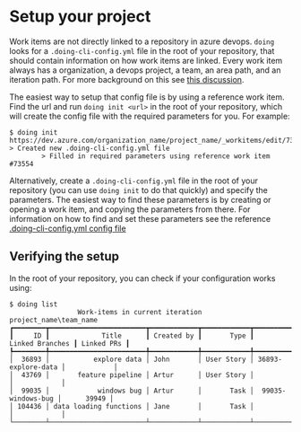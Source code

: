 # Setup your project

Work items are not directly linked to a repository in azure devops. `doing` looks for a `.doing-cli-config.yml` file in the root of your repository, that should contain information on how work items are linked. Every work item always has a organization, a devops project, a team, an area path, and an iteration path. For more background on this see [this discussion](../discussion/oneproject_setup.md).

The easiest way to setup that config file is by using a reference work item. Find the url and run `doing init <url>` in the root of your repository, which will create the config file with the required parameters for you. For example:

<div class="termy">

```console
$ doing init https://dev.azure.com/organization_name/project_name/_workitems/edit/73554
> Created new .doing-cli-config.yml file
        > Filled in required parameters using reference work item #73554
```

</div>

Alternatively, create a `.doing-cli-config.yml` file in the root of your repository (you can use `doing init` to do that quickly) and specify the parameters. The easiest way to find these parameters is by creating or opening a work item, and copying the parameters from there. For information on how to find and set these parameters see the reference [.doing-cli-config.yml config file](../config/config_file.md)

## Verifying the setup

In the root of your repository, you can check if your configuration works using:

<div class="termy termy-small">

```console
$ doing list
                 Work-items in current iteration project_name\team_name                  
┏━━━━━━━━┳━━━━━━━━━━━━━━━━━━━━━━━━┳━━━━━━━━━━━━┳━━━━━━━━━━━━┳━━━━━━━━━━━━━━━━━━━━┳━━━━━━━━━━━━┓
┃     ID ┃             Title      ┃ Created by ┃       Type ┃    Linked Branches ┃ Linked PRs ┃
┡━━━━━━━━╇━━━━━━━━━━━━━━━━━━━━━━━━╇━━━━━━━━━━━━╇━━━━━━━━━━━━╇━━━━━━━━━━━━━━━━━━━━╇━━━━━━━━━━━━┩
│  36893 │           explore data │ John       │ User Story │ 36893-explore-data │            │
│  43769 │       feature pipeline │ Artur      │ User Story │                    │            │
│  99035 │            windows bug │ Artur      │       Task │  99035-windows-bug │      39949 │
│ 104436 │ data loading functions │ Jane       │       Task │                    │            │
└────────┴────────────────────────┴────────────┴────────────┴────────────────────┴────────────┘
```

</div>
